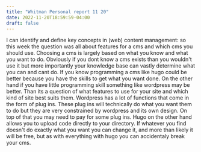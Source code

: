 ```yaml
---
title: "Whitman Personal report 11 20"
date: 2022-11-20T18:59:59-04:00
draft: false
---
```


I can identify and define key concepts in (web) content management: so this week the question was all about features for a cms and which cms you should use. Choosing a cms is largely based on what you know and what you want to do. Obviously if you dont know a cms exists than you wouldn't use it but more importantly your knowledge base can vastly determine what you can and cant do. If you know programming a cms like hugo could be better because you have the skills to get what you want done. On the other hand if you have little programming skill something like wordpress may be better. Than its a question of what features to use for your site and which kind of site best suits them. Wordpress has a lot of functions that come in the form of plug ins. These plug ins will technically do what you want them to do but they are very constrained by wordpress and its own design. On top of that you may need to pay for some plug ins. Hugo on the other hand allows you to upload code directly to your directory. If whatever you find doesn't do exactly what you want you can change it, and more than likely it will be free, but as with everything with hugo you can accidentaly break your cms. 